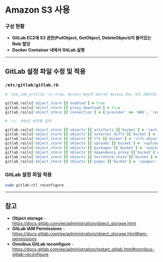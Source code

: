 # Amazon S3 사용

### 구성 현황
- **GitLab EC2에 S3 권한(PutObject, GetObject, DeleteObject)이 들어있는 Role 할당**
- **Docker Container 내에서 GitLab 실행**

<hr>

## GitLab 설정 파일 수정 및 적용
### `/etc/gitlab/gitlab.rb`
```ruby
# 'use_iam_profile' => true. Access Key와 Secret Access Key 대신 IAM으로 S3 연결

gitlab_rails['object_store']['enabled'] = true
gitlab_rails['object_store']['proxy_download'] = true
gitlab_rails['object_store']['connection'] = {'provider' => 'AWS', 'region' => 'ap-northeast-2', 'use_iam_profile' => true }

# '<>' 부분은 버킷명 입력

gitlab_rails['object_store']['objects']['artifacts']['bucket'] = '<artifacts>'
gitlab_rails['object_store']['objects']['external_diffs']['bucket'] = '<external-diffs>'
gitlab_rails['object_store']['objects']['lfs']['bucket'] = '<lfs-objects>'
gitlab_rails['object_store']['objects']['uploads']['bucket'] = '<uploads>'
gitlab_rails['object_store']['objects']['packages']['bucket'] = '<packages>'
gitlab_rails['object_store']['objects']['dependency_proxy']['bucket'] = '<dependency-proxy>'
gitlab_rails['object_store']['objects']['terraform_state']['bucket'] = '<terraform-state>'
gitlab_rails['object_store']['objects']['pages']['bucket'] = '<pages>'
```

### GitLab 설정 파일 적용
```bash
sudo gitlab-ctl reconfigure
```

<hr>

## 참고
- **Object storage** - https://docs.gitlab.com/ee/administration/object_storage.html
- **GitLab IAM Permissions** - https://docs.gitlab.com/ee/administration/object_storage.html#iam-permissions
- **Omnibus GitLab reconfigure** - https://docs.gitlab.com/ee/administration/restart_gitlab.html#omnibus-gitlab-reconfigure
